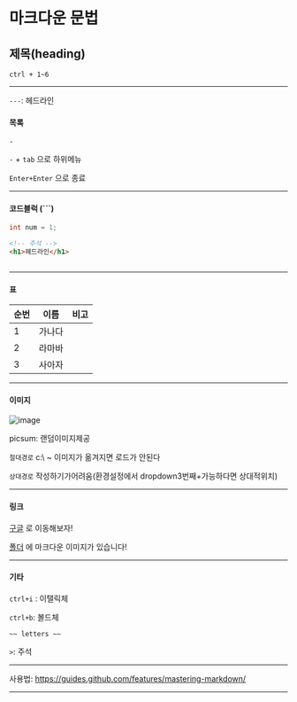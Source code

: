# 마크다운 문법

## 제목(heading)

`ctrl + 1~6`

---

`---`: 헤드라인

#### 목록

`-`

`-` + `tab` 으로 하위메뉴

`Enter+Enter` 으로 종료

---

#### 코드블럭 (```)

```java
int num = 1;
```

```html
<!-- 주석 -->
<h1>헤드라인</h1>
```

```나중에언어선택가능

```

---

#### 표

| 순번 | 이름   | 비고 |
| :--- | ------ | ---- |
| 1    | 가나다 |      |
| 2    | 라마바 |      |
| 3    | 사아자 |      |

---

#### 이미지

![image](https://picsum.photos/200/300)

picsum: 랜덤이미지제공

`절대경로` c:\ ~ 이미지가 옮겨지면 로드가 안된다

`상대경로` 작성하기가어려움(환경설정에서 dropdown3번째+가능하다면 상대적위치)

---

#### 링크

[구글](https//google.com) 로 이동해보자!

[폴더](./md_basic.assets) 에 마크다운 이미지가 있습니다!

---

#### 기타

`ctrl+i` : 이탤릭체

`ctrl+b`: 볼드체

`~~ letters ~~`

`>`: 주석

---

사용법: https://guides.github.com/features/mastering-markdown/

---



